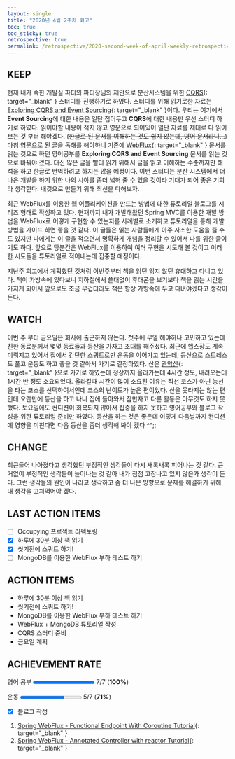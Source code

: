 ```yaml
---
layout: single
title: "2020년 4월 2주차 회고"
toc: true
toc_sticky: true
retrospective: true
permalink: /retrospective/2020-second-week-of-april-weekly-retrospective/
---
```


## KEEP

현재 내가 속한 개발실 파티의 파티장님의 제안으로 분산시스템을 위한 [CQRS](https://martinfowler.com/bliki/CQRS.html){: target="\_blank" } 스터디를 진행하기로 하였다. 스터디를 위해 읽기로한 자료는 [Exploring CQRS and Event Sourcing](https://www.microsoft.com/en-us/download/details.aspx?id=34774){: target="\_blank" }이다. 우리는 여기에서 **Event Sourcing**에 대한 내용은 일단 접어두고 **CQRS**에 대한 내용만 우선 스터디 하기로 하였다. 읽어야할 내용이 적지 않고 영문으로 되어있어 일단 자료를 제대로 다 읽어 보는 것 부터 해야겠다. (~~한글로 된 문서를 이해하는 것도 쉽지 않는데, 영어 문서라니...~~) 마침 영문으로 된 글을 독해를 해야하니 기존에 [WebFlux](https://docs.spring.io/spring/docs/current/spring-framework-reference/web-reactive.html){: target="\_blank" } 문서를 읽는 것으로 하던 영어공부를 **Exploring CQRS and Event Sourcing** 문서를 읽는 것으로 바꿔야 겠다. 대신 많은 글을 빨리 읽기 위해서 글을 읽고 이해하는 수준까지만 해석을 하고 한글로 번역하려고 하지는 않을 예정이다. 이번 스터디는 분산 시스템에서 더 나은 개발을 하기 위한 나의 시야를 좀더 넓혀 줄 수 있을 것이라 기대가 되어 좋은 기회라 생각한다. 내것으로 만들기 위해 최선을 다해보자.

최근 WebFlux를 이용한 웹 어플리케이션을 만드는 방법에 대한 튜토리얼 블로그를 시리즈 형태로 작성하고 있다. 현재까지 내가 개발해왔던 Spring MVC를 이용한 개발 방법을 WebFlux로 어떻게 구현할 수 있는지를 사례별로 소개하고 튜토리얼을 통해 개발 방법을 가이드 하면 좋을 것 같다. 이 글들은 읽는 사람들에게 아주 사소한 도움을 줄 수도 있지만 나에게는 이 글을 적으면서 명확하게 개념을 정리할 수 있어서 나를 위한 글이기도 하다. 앞으로 당분간은 WebFlux를 이용하여 여러 구현을 시도해 볼 것이고 이러한 시도들을 튜토리얼로 적어내는데 집중할 예정이다.

지난주 회고에서 계획했던 것처럼 이번주부터 책을 읽던 읽지 않던 휴대하고 다니고 있다. 책이 가방속에 있다보니 지하철에서 쓸대없이 휴대폰을 보기보다 책을 읽는 시간을 가지게 되어서 앞으로도 조금 무겁더라도 책은 항상 가방속에 두고 다녀야겠다고 생각이 든다.

## WATCH

이번 주 부터 금요일은 회사에 출근하지 않는다. 첫주에 무얼 해야하나 고민하고 있는데 친한 동료분께서 몇몇 동료들과 등산을 가자고 초대를 해주셨다. 최근에 헬스장도 계속 미뤄지고 있어서 집에서 간단한 스쿼트로만 운동을 이어가고 있는데, 등산으로 스트레스도 풀고 운동도 하고 좋을 것 같아서 가기로 결정하였다. 산은 [관악산](https://ko.wikipedia.org/wiki/%EA%B4%80%EC%95%85%EC%82%B0){: target="\_blank" }으로 가기로 하였는데 정상까지 올라가는데 4시간 정도, 내려오는데 1시간 반 정도 소요되었다. 올라갈때 시간이 많이 소요된 이유는 직선 코스가 아닌 능선을 타는 코스를 선택하여서인데 코스의 난이도가 높은 편이었다. 산을 못타지는 않는 편인데 오랜만에 등산을 하고 나니 집에 돌아와서 잠만자고 다른 활동은 아무것도 하지 못했다. 토요일에도 컨디션이 회복되지 않아서 집중을 하지 못하고 영어공부와 블로그 작성을 위한 튜토리얼 준비만 하였다. 등산을 하는 것은 좋은데 이렇게 다음날까지 컨디션에 영향을 미친다면 다음 등산을 좀더 생각해 봐야 겠다 ^^;;

## CHANGE

최근들어 나아졌다고 생각했던 부정적인 생각들이 다시 새록새록 피어나는 것 같다. 근거없이 부정적인 생각들이 늘어나는 것 같아 내가 점점 고장나고 있지 않은가 생각이 든다. 그런 생각들의 원인이 나라고 생각하고 좀 더 나은 방향으로 문제를 해결하기 위해 내 생각을 고쳐먹어야 겠다.

## LAST ACTION ITEMS

- [ ] Occupying 프로젝트 리펙토링
- [x] 하루에 30분 이상 책 읽기
- [x] 씻기전에 스쿼트 하기!
- [ ] MongoDB를 이용한 WebFlux 부하 테스트 하기

## ACTION ITEMS

- 하루에 30분 이상 책 읽기
- 씻기전에 스쿼트 하기!
- MongoDB를 이용한 WebFlux 부하 테스트 하기
- WebFlux + MongoDB 튜토리얼 작성
- CQRS 스터디 준비
- 금요일 계획

## ACHIEVEMENT RATE

영어 공부
<progress value="7" max="7"></progress>
7/7 (<b>100%</b>)

운동
<progress value="5" max="7"></progress>
5/7 (<b>71%</b>)

- [x] 블로그 작성

1. [Spring WebFlux - Functional Endpoint With Coroutine Tutorial](/tutorials/spring-web-flux-functional-endpoint-api/){: target="\_blank" }
2. [Spring WebFlux - Annotated Controller with reactor Tutorial](/tutorials/spring-web-flux-annotated-controller-api/){: target="\_blank" }
